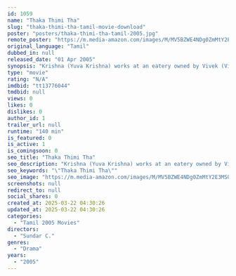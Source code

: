 ```yaml
---
id: 1059
name: "Thaka Thimi Tha"
slug: "thaka-thimi-tha-tamil-movie-download"
poster: "posters/thaka-thimi-tha-tamil-2005.jpg"
remote_poster: "https://m.media-amazon.com/images/M/MV5BZWE4NDg0ZmMtY2E3MS00NTQ5LTgxYTYtZDVmNjFiZWMyMGFiXkEyXkFqcGdeQXVyMTEzNzg0Mjkx._V1_SX300.jpg"
original_language: "Tamil"
dubbed_in: null
released_date: "01 Apr 2005"
synopsis: "Krishna (Yuva Krishna) works at an eatery owned by Vivek (Vivek) while Gayathri (Ankitha) is a radio jockey. They are neighbours and both their families begin to quarrel. Their families then start to like each other and become goo..."
type: "movie"
rating: "N/A"
imdbid: "tt13776044"
tmdbid: null
views: 0
likes: 0
dislikes: 0
author_id: 1
trailer_url: null
runtime: "140 min"
is_featured: 0
is_active: 1
is_comingsoon: 0
seo_title: "Thaka Thimi Tha"
seo_description: "Krishna (Yuva Krishna) works at an eatery owned by Vivek (Vivek) while Gayathri (Ankitha) is a radio jockey. They are neighbours and both their families begin to quarrel. Their families then start to like each other and become goo..."
seo_keywords: "\"Thaka Thimi Tha\""
seo_image: "https://m.media-amazon.com/images/M/MV5BZWE4NDg0ZmMtY2E3MS00NTQ5LTgxYTYtZDVmNjFiZWMyMGFiXkEyXkFqcGdeQXVyMTEzNzg0Mjkx._V1_SX300.jpg"
screenshots: null
redirect_to: null
social_shares: 0
created_at: 2025-03-22 04:30:26
updated_at: 2025-03-22 04:30:26
categories:
  - "Tamil 2005 Movies"
directors:
  - "Sundar C."
genres:
  - "Drama"
years:
  - "2005"
---
```


